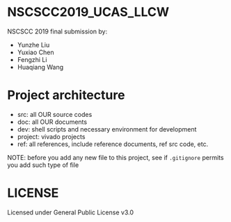 NSCSCC2019_UCAS_LLCW
=====================

NSCSCC 2019 final submission by: 

* Yunzhe Liu
* Yuxiao Chen
* Fengzhi Li
* Huaqiang Wang

# Project architecture

* src: all OUR source codes
* doc: all OUR documents
* dev: shell scripts and necessary environment for development 
* project: vivado projects
* ref: all references, include reference documents, ref src code, etc.

NOTE: before you add any new file to this project, see if `.gitignore` permits you add such type of file

# LICENSE

Licensed under General Public License v3.0